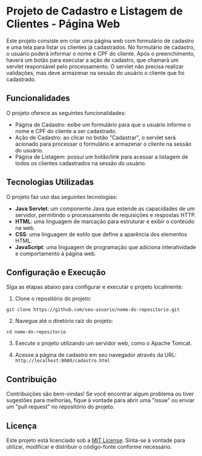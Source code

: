 # Projeto de Cadastro e Listagem de Clientes - Página Web

Este projeto consiste em criar uma página web com formulário de cadastro e uma tela para listar os clientes já cadastrados. No formulário de cadastro, o usuário poderá informar o nome e CPF do cliente. Após o preenchimento, haverá um botão para executar a ação de cadastro, que chamará um servlet responsável pelo processamento. O servlet não precisa realizar validações, mas deve armazenar na sessão do usuário o cliente que foi cadastrado.

## Funcionalidades

O projeto oferece as seguintes funcionalidades:

- Página de Cadastro: exibe um formulário para que o usuário informe o nome e CPF do cliente a ser cadastrado.
- Ação de Cadastro: ao clicar no botão "Cadastrar", o servlet será acionado para processar o formulário e armazenar o cliente na sessão do usuário.
- Página de Listagem: possui um botão/link para acessar a listagem de todos os clientes cadastrados na sessão do usuário.

## Tecnologias Utilizadas

O projeto faz uso das seguintes tecnologias:

- **Java Servlet**: um componente Java que estende as capacidades de um servidor, permitindo o processamento de requisições e respostas HTTP.
- **HTML**: uma linguagem de marcação para estruturar e exibir o conteúdo na web.
- **CSS**: uma linguagem de estilo que define a aparência dos elementos HTML.
- **JavaScript**: uma linguagem de programação que adiciona interatividade e comportamento à página web.

## Configuração e Execução

Siga as etapas abaixo para configurar e executar o projeto localmente:

1. Clone o repositório do projeto:

```
git clone https://github.com/seu-usuario/nome-do-repositorio.git
```

2. Navegue até o diretório raiz do projeto:

```
cd nome-do-repositorio
```

3. Execute o projeto utilizando um servidor web, como o Apache Tomcat.

4. Acesse a página de cadastro em seu navegador através da URL: `http://localhost:8080/cadastro.html`

## Contribuição

Contribuições são bem-vindas! Se você encontrar algum problema ou tiver sugestões para melhorias, fique à vontade para abrir uma "issue" ou enviar um "pull request" no repositório do projeto.

## Licença

Este projeto está licenciado sob a [MIT License](https://opensource.org/licenses/MIT). Sinta-se à vontade para utilizar, modificar e distribuir o código-fonte conforme necessário.
